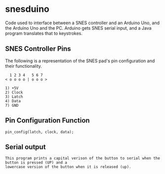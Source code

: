 # snesduino
Code used to interface between a SNES controller and an Arduino Uno, and the Arduino Uno and the PC.  Arduino gets SNES serial input, and a Java program translates that to keystrokes.

## SNES Controller Pins

The following is a representation of the SNES pad's pin configuration and their functionality.

      1 2 3 4   5 6 7
    < o o o o | o o o >
    
    1) +5V
    2) Clock
    3) Latch
    4) Data
    7) GND

## Pin Configuration Function
    
    pin_config(latch, clock, data);

## Serial output
    This program prints a capital verison of the button to serial when the button is pressed (UP) and a
    lowercase version of the button when it is released (up).
